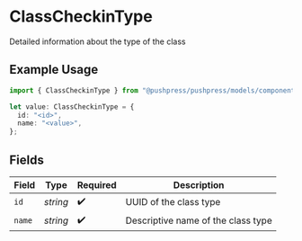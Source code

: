 # ClassCheckinType

Detailed information about the type of the class

## Example Usage

```typescript
import { ClassCheckinType } from "@pushpress/pushpress/models/components";

let value: ClassCheckinType = {
  id: "<id>",
  name: "<value>",
};
```

## Fields

| Field                              | Type                               | Required                           | Description                        |
| ---------------------------------- | ---------------------------------- | ---------------------------------- | ---------------------------------- |
| `id`                               | *string*                           | :heavy_check_mark:                 | UUID of the class type             |
| `name`                             | *string*                           | :heavy_check_mark:                 | Descriptive name of the class type |